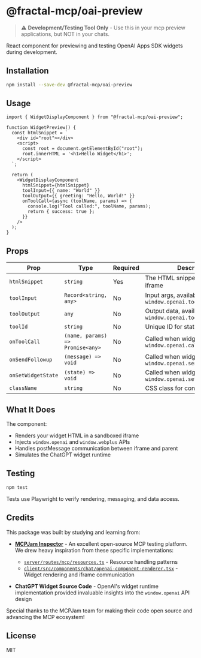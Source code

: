 # @fractal-mcp/oai-preview

> ⚠️ **Development/Testing Tool Only** - Use this in your mcp preview applications, but NOT in your chats.

React component for previewing and testing OpenAI Apps SDK widgets during development.

## Installation

```bash
npm install --save-dev @fractal-mcp/oai-preview
```

## Usage

```tsx
import { WidgetDisplayComponent } from "@fractal-mcp/oai-preview";

function WidgetPreview() {
  const htmlSnippet = `
    <div id="root"></div>
    <script>
      const root = document.getElementById("root");
      root.innerHTML = '<h1>Hello Widget</h1>';
    </script>
  `;

  return (
    <WidgetDisplayComponent
      htmlSnippet={htmlSnippet}
      toolInput={{ name: "World" }}
      toolOutput={{ greeting: "Hello, World!" }}
      onToolCall={async (toolName, params) => {
        console.log("Tool called:", toolName, params);
        return { success: true };
      }}
    />
  );
}
```

## Props

| Prop | Type | Required | Description |
|------|------|----------|-------------|
| `htmlSnippet` | `string` | Yes | The HTML snippet to render in an iframe |
| `toolInput` | `Record<string, any>` | No | Input args, available as `window.openai.toolInput` |
| `toolOutput` | `any` | No | Output data, available as `window.openai.toolOutput` |
| `toolId` | `string` | No | Unique ID for state persistence |
| `onToolCall` | `(name, params) => Promise<any>` | No | Called when widget calls `window.openai.callTool()` |
| `onSendFollowup` | `(message) => void` | No | Called when widget calls `window.openai.sendFollowupTurn()` |
| `onSetWidgetState` | `(state) => void` | No | Called when widget calls `window.openai.setWidgetState()` |
| `className` | `string` | No | CSS class for container |

## What It Does

The component:
- Renders your widget HTML in a sandboxed iframe
- Injects `window.openai` and `window.webplus` APIs
- Handles postMessage communication between iframe and parent
- Simulates the ChatGPT widget runtime

## Testing

```bash
npm test
```

Tests use Playwright to verify rendering, messaging, and data access.

## Credits

This package was built by studying and learning from:

- **[MCPJam Inspector](https://github.com/MCPJam/inspector)** - An excellent open-source MCP testing platform. We drew heavy inspiration from these specific implementations:
  - [`server/routes/mcp/resources.ts`](https://github.com/MCPJam/inspector/blob/main/server/routes/mcp/resources.ts) - Resource handling patterns
  - [`client/src/components/chat/openai-component-renderer.tsx`](https://github.com/MCPJam/inspector/blob/main/client/src/components/chat/openai-component-renderer.tsx) - Widget rendering and iframe communication

- **ChatGPT Widget Source Code** - OpenAI's widget runtime implementation provided invaluable insights into the `window.openai` API design

Special thanks to the MCPJam team for making their code open source and advancing the MCP ecosystem!

## License

MIT
